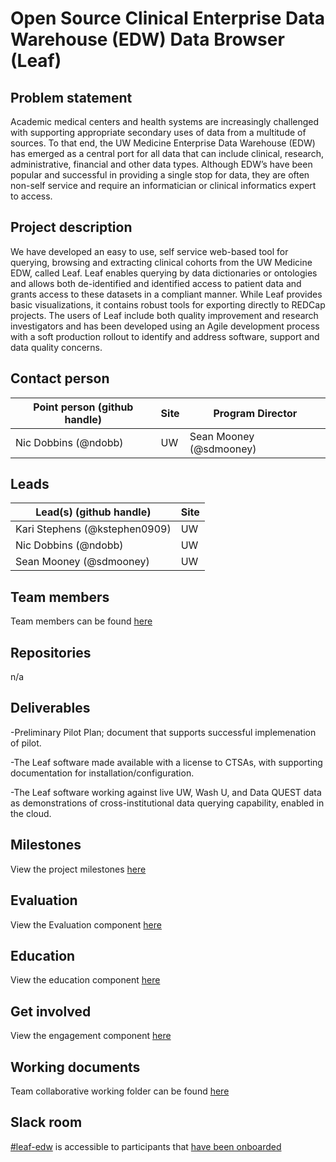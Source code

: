 # Open Source Clinical Enterprise Data Warehouse (EDW) Data Browser (Leaf) 

## Problem statement
Academic medical centers and health systems are increasingly challenged with supporting appropriate secondary uses of data from a multitude of sources. To that end, the UW Medicine Enterprise Data Warehouse (EDW) has emerged as a central port for all data that can include clinical, research, administrative, financial and other data types. Although EDW’s have been popular and successful in providing a single stop for data, they are often non-self service and require an informatician or clinical informatics expert to access. 

## Project description

We have developed an easy to use, self service web-based tool for querying, browsing and extracting clinical cohorts from the UW Medicine EDW, called Leaf.  Leaf enables querying by data dictionaries or ontologies and allows both de-identified and identified access to patient data and grants access to these datasets in a compliant manner. While Leaf provides basic visualizations, it contains robust tools for exporting directly to REDCap projects. The users of Leaf include both quality improvement and research investigators and has been developed using an Agile development process with a soft production rollout to identify and address software, support and data quality concerns. 

## Contact person

Point person (github handle) | Site | Program Director
----------|--------------|---------------
Nic Dobbins (@ndobb) | UW | Sean Mooney (@sdmooney)

## Leads 

Lead(s) (github handle) | Site
----------|--------------|
Kari Stephens (@kstephen0909) | UW
Nic Dobbins   (@ndobb)        | UW
Sean Mooney   (@sdmooney)     | UW

## Team members 
Team members can be found [here](https://github.com/data2health/leaf-edw/blob/master/team.md)

## Repositories
n/a

## Deliverables

-Preliminary Pilot Plan; document that supports successful implemenation of pilot.

-The Leaf software made available with a license to CTSAs, with supporting documentation for installation/configuration.

-The Leaf software working against live UW, Wash U, and Data QUEST data as demonstrations of cross-institutional data querying capability, enabled in the cloud.

## Milestones 
View the project milestones [here](https://github.com/data2health/leaf-edw/milestones)

## Evaluation

View the Evaluation component [here](https://github.com/data2health/leaf-edw/blob/master/evaluation)

## Education
View the education component [here](https://github.com/data2health/leaf-edw/blob/master/Education.md)

## Get involved
View the engagement component [here](https://github.com/data2health/leaf-edw/blob/master/engagement.md)

## Working documents
Team collaborative working folder can be found [here](https://drive.google.com/drive/u/0/folders/1mtkdASHmgQ4HmIxAZPWeHyKfP0SR2kuG)

## Slack room
[#leaf-edw](https://cd2h.slack.com/messages/CG92VLQFP) is accessible to participants that [have been onboarded](bit.ly/cd2h-onboarding-form)
